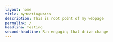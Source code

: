 ```yaml
---
layout: home
title: myMeetingNotes
description: This is root point of my webpage
permalink: /
headline: Testing
second-headline: Run engaging that drive change
---
```

